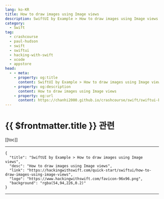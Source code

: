 ```yaml
---
lang: ko-KR
title: How to draw images using Image views
description: SwiftUI by Example > How to draw images using Image views
category:
  - Swift
tag: 
  - crashcourse
  - paul-hudson
  - swift
  - swiftui
  - hacking-with-swift
  - xcode
  - appstore
head:
  - - meta:
    - property: og:title
      content: SwiftUI by Example > How to draw images using Image views
    - property: og:description
      content: How to draw images using Image views
    - property: og:url
      content: https://chanhi2000.github.io/crashcourse/swift/swiftui-by-example/03-images-shapes-and-media/how-to-draw-images-using-image-views.html
---
```


# {{ $frontmatter.title }} 관련

[[toc]]

---

```component VPCard
{
  "title": "SwiftUI by Example > How to draw images using Image views",
  "desc": "How to draw images using Image views",
  "link": "https://hackingwithswift.com/quick-start/swiftui/how-to-draw-images-using-image-views",
  "logo": "https://www.hackingwithswift.com/favicon-96x96.png",
  "background": "rgba(54,94,226,0.2)"
}
```

---

<TagLinks />